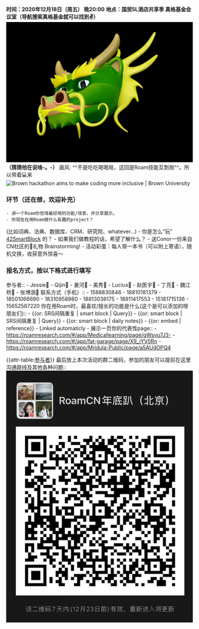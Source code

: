 **时间：2020年12月18日（周五） 晚20:00**
**地点：国贸5L酒店共享季 真格基金会议室（导航搜索真格基金就可以找到✌️）**
![](../images/Mt5jkUyJY8.gif?)
__（猜猜他在说啥-。-）__
画风: ^^不是吃吃喝喝局，这回是Roam技能互剽局^^。所以带着💻来
![Brown hackathon aims to make coding more inclusive | Brown University](https://www.brown.edu/sites/g/files/dprerj316/files/styles/wide_xlrg/public/2019-05/Hack-a-thon2016_03.jpg?h=08de3a47&itok=C2Y_aZeA)

### **环节（还在想，欢迎补充）**
    - 讲一个Roam你觉得最好用的功能/场景，并分享展示。
    - 你现在在用Roam做什么有趣的project？
(比如词典、法典、数据库、CRM、研究院、whatever...)
    - 你是怎么“玩” [42SmartBlock](42SmartBlock.md) 的？
    - 如果我们做教程的话，希望了解什么？
    - 送Conor一份来自CN社区的🎄礼物 Brainstorming!
    - 活动彩蛋：每人带一本书（可以附上寄语），随机交换，收获意外惊喜～


### 报名方式，按以下格式进行填写
参与者::
    - Jessie👧
    - Qijin👧
    - 姜河👦
    - 美秀👧
    - Lucius👦
    - 赵医宇👦
    - 丁亮👦
    - 魏江桥👦
    - 张博涵👦
联系方式（手机）:: 
    - 1588830846
    - 18810181379
    - 18501066690
    - 18310958980
    - 18813036175
    - 18911417553
    - 15181715136
    - 15652587220
你在用Roam时，最喜欢/擅长的功能是什么(这个是可以添加的呀朋友们)::
    - {{or: SRS间隔重复 | smart block | Query}}
    - {{or: smart block | SRS间隔重复 | Query}}
    - {{or: smart block | daily notes}}
    - {{or: embed | reference}}
    - Linked automaticly
    - 
展示一页你的代表性page::
    - https://roamresearch.com/#/app/Medicallearning/page/gWsvu7J3-
    - https://roamresearch.com/#/app/fat-garage/page/X9_jYV0Rn
    - https://roamresearch.com/#/app/Mridula-Public/page/a5AUdOPQ4

{{attr-table:[参与者](参与者.md)}}
最后放上本次活动的群二维码，参加的朋友可以提前在这里沟通路线及其他各种问题::
![](../images/CCTWpAEHAY.png?)

